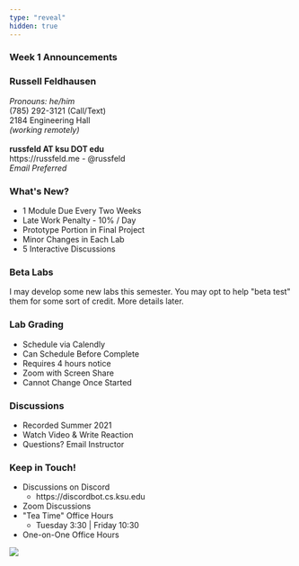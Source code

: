 ```yaml
---
type: "reveal"
hidden: true
---
```


<section>
	<h3>Week 1 Announcements</h3>
</section>
<section>
	<h3>Russell Feldhausen</h3>
	<p>
	  <i>Pronouns: he/him</i><br>
		(785) 292-3121 (Call/Text)<br>
		2184 Engineering Hall<br>
		<i>(working remotely)</i><br>
		<br>
		<b>russfeld AT ksu DOT edu</b><br>
		https://russfeld.me  -  @russfeld<br>
		<i>Email Preferred</i>
	</p>
</section>
<section>
	<h3>What's New?</h3>
	<ul>
	  <li>1 Module Due Every Two Weeks</li>
	  <li>Late Work Penalty - 10% / Day</li>
	  <li>Prototype Portion in Final Project</li>
	  <li>Minor Changes in Each Lab</li>
	  <li>5 Interactive Discussions</li>
	</ul>
</section>
<section>
	<h3>Beta Labs</h3>
	<p>I may develop some new labs this semester. You may opt to help "beta test" them for some sort of credit. More details later.</p>
</section>
<section>
	<h3>Lab Grading</h3>
	<ul>
		<li>Schedule via Calendly</li>
		<li>Can Schedule Before Complete</li>
		<li>Requires 4 hours notice</li>
		<li>Zoom with Screen Share</li>
		<li>Cannot Change Once Started</li>
	</ul>
</section>
<section>
	<h3>Discussions</h3>
	<ul>
	  <li>Recorded Summer 2021</li>
	  <li>Watch Video & Write Reaction</li>
	  <li>Questions? Email Instructor</li>
	</ul>
</section>
<section>
	<h3>Keep in Touch!</h3>
	<ul>
	  <li>Discussions on Discord<ul>
	  <li>https://discordbot.cs.ksu.edu</li>
	  </ul></li>
	  <li>Zoom Discussions</li>
	  <li>"Tea Time" Office Hours<ul>
	  <li>Tuesday 3:30 | Friday 10:30</li>
	  </ul></li>
	  <li>One-on-One Office Hours</li>
	</ul>
</section>
<section>
  <img class="stretch" src="https://media.giphy.com/media/j1Xyt3DHfJcmk/giphy.gif">
</section>